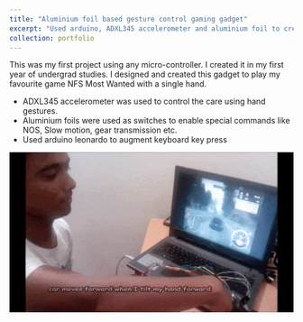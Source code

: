 ```yaml
---
title: "Aluminium foil based gesture control gaming gadget"
excerpt: "Used arduino, ADXL345 accelerometer and aluminium foil to create a gaming gadget<br/><img src='/images/alfo-controller.gif'>"
collection: portfolio
---
```


This was my first project using any micro-controller. I created it in my first year of undergrad studies. I designed and created this gadget
to play my favourite game NFS Most Wanted with a single hand.
* ADXL345 accelerometer was used to control the care using hand gestures.
* Aluminium foils were used as switches to enable special commands like NOS, Slow motion, gear transmission etc.
* Used arduino leonardo to augment keyboard key press


<p align='center'>
  <img src='/images/alfo-controller.gif'>
</p>

